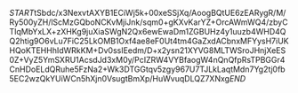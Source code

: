 $START$tSbdc/x3NexvtAXYB1ECiWj5k+00xeSSjXq/AoogBQtUE6zEARygR/M/Ry500yZH/lScMzGQboNCKvMjiJnk/sqm0+gKXvKarYZ+OrcAWmWQ4/zbyCTIqMbYxLX+zXHKg9juXiaSWgN2Qx6ewEwaDm1ZGBUHz4y1uuzb4WHD4QQ2htig9O6vLu7FiC25LkOMB1Oxf4ae8eF0Ut4tm4GaZxdACbnxMFYysH7iUKHQoKTEHHhIdWRkKM+Dv0ssIEedm/D+x2ysn21XYVG8MLTWSroJHnjXeES0Z+VyZ5YmSXRU1AcsdJd3xM0y/PcIZRW4VYBfaogW4nQnQfpRsTPBGGr4CnHDoELdQRuhe5FzNa2+Wk3DTGGtqv5zgy967U7TJLkLaqtMdn7Yg2tj0fb5EC2wzQkYUiWCn5hXjn0VsugtBmXp/HuWvuqDLQZ7XNxg$END$